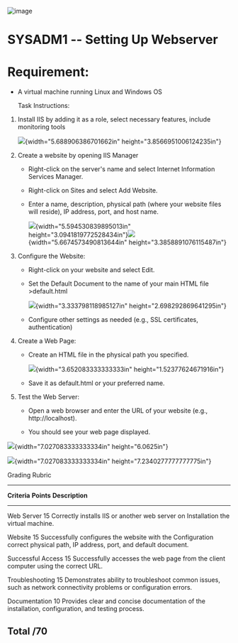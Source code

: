 ![image](https://github.com/user-attachments/assets/0d0fd663-f40c-4e31-bfc4-1142236c7111)


# SYSADM1 -- Setting Up Webserver

# Requirement: 

-   A virtual machine running Linux and Windows OS

    Task Instructions:

1.  Install IIS by adding it as a role, select necessary features,
    include monitoring tools

    ![](./image2.png){width="5.688906386701662in"
    height="3.8566951006124235in"}

2.  Create a website by opening IIS Manager

    -   Right-click on the server's name and select Internet Information
        Services Manager.

    -   Right-click on Sites and select Add Website.

    -   Enter a name, description, physical path (where your website
        files will reside), IP address, port, and host name.

        ![](./image3.png){width="5.594530839895013in"
        height="3.0941819772528434in"}![](./image4.png){width="5.6674573490813644in"
        height="3.3858891076115487in"}

3.  Configure the Website:

    -   Right-click on your website and select Edit.

    -   Set the Default Document to the name of your main HTML file
        \>default.html

        ![](./image5.png){width="3.333798118985127in"
        height="2.698292869641295in"}

    -   Configure other settings as needed (e.g., SSL certificates,
        authentication)

4.  Create a Web Page:

    -   Create an HTML file in the physical path you specified.

        ![](./image6.png){width="3.652083333333333in"
        height="1.52377624671916in"}

    -   Save it as default.html or your preferred name.

5.  Test the Web Server:

    -   Open a web browser and enter the URL of your website (e.g.,
        http://localhost).

    -   You should see your web page displayed.

![](./image7.png){width="7.027083333333334in" height="6.0625in"}

![](./image8.png){width="7.027083333333334in"
height="7.2340277777777775in"}

Grading Rubric

  ------------------------------------------------------------------------------
  **Criteria**      **Points**   **Description**
  ----------------- ------------ -----------------------------------------------
  Web Server        15           Correctly installs IIS or another web server on
  Installation                   the virtual machine.

  Website           15           Successfully configures the website with the
  Configuration                  correct physical path, IP address, port, and
                                 default document.

  Successful Access 15           Successfully accesses the web page from the
                                 client computer using the correct URL.

  Troubleshooting   15           Demonstrates ability to troubleshoot common
                                 issues, such as network connectivity problems
                                 or configuration errors.

  Documentation     10           Provides clear and concise documentation of the
                                 installation, configuration, and testing
                                 process.

  Total             /70          
  ------------------------------------------------------------------------------
